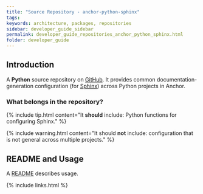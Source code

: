 ```yaml
---
title: "Source Repository - anchor-python-sphinx"
tags:
keywords: architecture, packages, repositories
sidebar: developer_guide_sidebar
permalink: developer_guide_repositories_anchor_python_sphinx.html
folder: developer_guide
---
```


## Introduction

A **Python** source repository on [GitHub](https://github.com/anchoranalysis/anchor-python-sphinx). It provides common documentation-generation configuration (for [Sphinx](https://www.sphinx-doc.org/en/master/)) across Python projects in Anchor.
### What belongs in the repository?

{% include tip.html content="It **should** include: Python functions for configuring Sphinx." %}

{% include warning.html content="It should **not** include: configuration that is not general across multiple projects." %}

## README and Usage

A [README](https://github.com/anchoranalysis/anchor-python-sphinx/blob/master/README.md) describes usage.

{% include links.html %}

